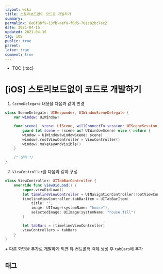 ```yaml
---
layout: wiki
title: 스토리보드없이 코드로 개발하기
summary: 
permalink: 8e6f8bf9-13fb-aef8-f6d5-701c02bc7ec2
date: 2021-04-16
updated: 2021-04-16
tag: iOS 
public: true
parent: 
latex: true
comment: true
---
```


* TOC
{:toc}

# \[iOS] 스토리보드없이 코드로 개발하기

1. `SceneDelegate` 내용을 다음과 같이 변경
```swift
class SceneDelegate: UIResponder, UIWindowSceneDelegate {
    var window: UIWindow?

    func scene(_ scene: UIScene, willConnectTo session: UISceneSession, options connectionOptions: UIScene.ConnectionOptions) {
        guard let scene = (scene as? UIWindowScene) else { return }
        window = UIWindow(windowScene: scene)
        window?.rootViewController = ViewController()
        window?.makeKeyAndVisible()
    }

    /* 생략 */
}
``` 

2. `ViewController`를 다음과 같이 구성
```swift
class ViewController: UITabBarController {
    override func viewDidLoad() {
        super.viewDidLoad()
        let timelineViewController = UINavigationController(rootViewController: TimelineViewController())
        timelineViewController.tabBarItem = UITabBarItem(
	        title: "",
	        image: UIImage(systemName: "house"),
			selectedImage: UIImage(systemName: "house.fill")
		)

        let tabBars = [timelineViewController]    
        viewControllers = tabBars
    }
}
```
    

\+ 다른 화면을 추가로 개발하게 되면 뷰 컨트롤러 객체 생성 후 `tabBars`에 추가

## 태그

